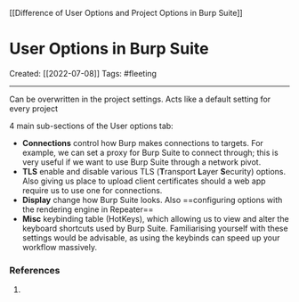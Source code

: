 [[Difference of User Options and Project Options in Burp Suite]]

# User Options in Burp Suite
Created:  [[2022-07-08]]
Tags: #fleeting 

---
Can be overwritten in the project settings.
Acts like a default setting for every project


4 main sub-sections of the User options tab:  
-   **Connections** control how Burp makes connections to targets. For example, we can set a proxy for Burp Suite to connect through; this is very useful if we want to use Burp Suite through a network pivot.
-   **TLS** enable and disable various TLS (**T**ransport **L**ayer **S**ecurity) options. Also giving us place to upload client certificates should a web app require us to use one for connections.
-  **Display** change how Burp Suite looks. Also ==configuring options with the rendering engine in Repeater== 
-  **Misc** keybinding table (HotKeys), which allowing us to view and alter the keyboard shortcuts used by Burp Suite. Familiarising yourself with these settings would be advisable, as using the keybinds can speed up your workflow massively.












### References
1. 